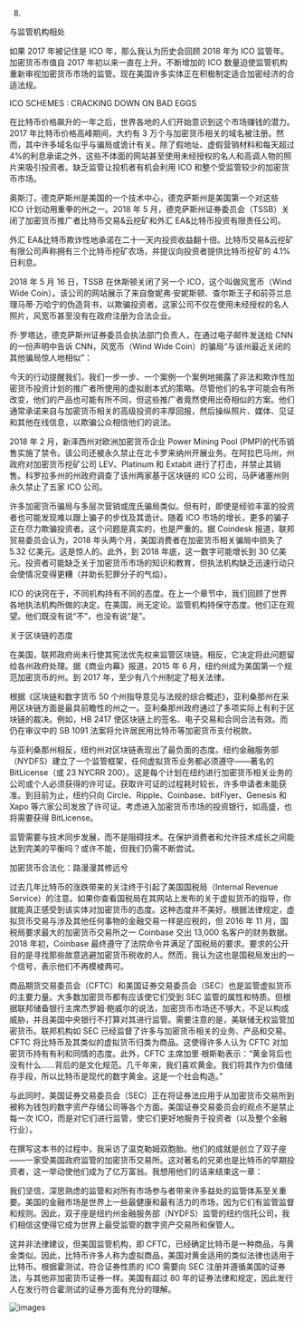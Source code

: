 8.

与监管机构相处

如果 2017 年被记住是 ICO 年，那么我认为历史会回顾 2018 年为 ICO 监管年。加密货币市值自 2017 年初以来一直在上升。不断增加的 ICO 数量迫使监管机构重新审视加密货币市场的监管。现在美国许多实体正在积极制定适合加密经济的合适法规。

ICO SCHEMES : CRACKING DOWN ON BAD EGGS

在比特币价格飙升的一年之后，世界各地的人们开始意识到这个市场赚钱的潜力。2017 年比特币价格高峰期间，大约有 3 万个与加密货币相关的域名被注册。然而，其中许多域名似乎与骗局或诡计有关。除了假地址、虚假营销材料和每天超过 4%的利息承诺之外，这些不体面的网站甚至使用未经授权的名人和高调人物的照片来吸引投资者。缺乏监管让投机者有机会利用 ICO 和整个受监管较少的加密货币市场。

奥斯汀，德克萨斯州是美国的一个技术中心，德克萨斯州是美国第一个对这些 ICO 计划动用重拳的州之一。2018 年 5 月，德克萨斯州证券委员会（TSSB）关闭了加密货币推广者比特币交易&云挖矿和外汇 EA&比特币投资有限责任公司。

外汇 EA&比特币欺诈性地承诺在二十一天内投资收益翻十倍。比特币交易&云挖矿有限公司声称拥有三个比特币挖矿农场，并提议向投资者提供比特币挖矿的 4.1%日利息。

2018 年 5 月 16 日，TSSB 在休斯顿关闭了另一个 ICO，这个叫做风宽币（Wind Wide Coin）。该公司的网站展示了来自詹妮弗·安妮斯顿、查尔斯王子和前芬兰总理马蒂·万哈宁的伪造背书，以欺骗投资者。这家公司不仅在使用未经授权的名人照片，风宽币甚至没有在政府注册为合法企业。

乔·罗塔达，德克萨斯州证券委员会执法部门负责人，在通过电子邮件发送给 CNN 的一份声明中告诉 CNN，风宽币（Wind Wide Coin）的骗局“与该州最近关闭的其他骗局惊人地相似”：

今天的行动提醒我们，我们一步一步、一个案例一个案例地揭露了非法和欺诈性加密货币投资计划的推广者所使用的虚拟剧本式的策略。尽管他们的名字可能会有所改变，他们的产品也可能有所不同，但这些推广者竟然使用出奇相似的方案。他们通常承诺来自与加密货币相关的高级投资的丰厚回报，然后操纵照片、媒体、见证和其他在线信息，以欺骗公众相信他们的说法。

2018 年 2 月，新泽西州对欧洲加密货币企业 Power Mining Pool (PMP)的代币销售实施了禁令。该公司还被永久禁止在北卡罗来纳州开展业务。在阿拉巴马州，州政府对加密货币挖矿公司 LEV、Platinum 和 Extabit 进行了打击，并禁止其销售。科罗拉多州的州政府调查了该州两家基于区块链的 ICO 公司，马萨诸塞州则永久禁止了五家 ICO 公司。

许多加密货币骗局与多层次营销或庞氏骗局类似。但有时，即使是经验丰富的投资者也可能发现难以跟上骗子的步伐及其诡计。随着 ICO 市场的增长，更多的骗子正在尽力欺骗投资者。这个问题是真实的，也是严重的。据 Coindesk 报道，联邦贸易委员会认为，2018 年头两个月，美国消费者在加密货币相关骗局中损失了 5.32 亿美元。这是惊人的。此外，到 2018 年底，这一数字可能增长到 30 亿美元。投资者可能缺乏关于加密货币市场的知识和教育，但执法机构缺乏迅速行动只会使情况变得更糟（并助长犯罪分子的气焰）。

ICO 的诀窍在于，不同机构持有不同的态度。在上一个章节中，我们回顾了世界各地执法机构所做的决定。在美国，尚无定论。监管机构持保守态度。他们正在观望。他们既没有说“不”，也没有说“是”。

关于区块链的态度

在美国，联邦政府尚未行使其宪法优先权来监管区块链。相反，它决定将此问题留给各州政府处理。据《商业内幕》报道，2015 年 6 月，纽约州成为美国第一个规范加密货币的州。到 2017 年，至少有八个州制定了相关法律。

根据《区块链和数字货币 50 个州指导意见与法规的综合概述》，亚利桑那州在采用区块链方面是最具前瞻性的州之一。亚利桑那州政府通过了多项实际上有利于区块链的裁决。例如，HB 2417 使区块链上的签名、电子交易和合同合法有效。而仍在审议中的 SB 1091 法案将允许居民用比特币等加密货币支付税款。

与亚利桑那州相反，纽约州对区块链表现出了最负面的态度。纽约金融服务部（NYDFS）建立了一个监管框架，任何虚拟货币业务都必须遵守——著名的 BitLicense（或 23 NYCRR 200）。这是每个计划在纽约进行加密货币相关业务的公司或个人必须获得的许可证。获取许可证的过程耗时较长，许多申请者未能获准。到目前为止，纽约只向 Circle、Ripple、Coinbase、bitFlyer、Genesis 和 Xapo 等六家公司发放了许可证。考虑进入加密货币市场的投资银行，如高盛，也将需要获得 BitLicense。

监管需要与技术同步发展，而不是阻碍技术。在保护消费者和允许技术成长之间能达到完美的平衡吗？或许不能，但我们仍需不断尝试。

加密货币合法化：路漫漫其修远兮

过去几年比特币的涨跌带来的关注终于引起了美国国税局（Internal Revenue Service）的注意。如果你查看国税局在其网站上发布的关于虚拟货币的指导，你就能真正感受到该实体对加密货币的态度。这种态度并不美好。根据法律规定，虚拟货币交易与涉及其他任何事物的金融交易一样是应税的，但 2016 年 11 月，国税局要求最大的加密货币交易所之一 Coinbase 交出 13,000 名客户的财务数据。2018 年初，Coinbase 最终遵守了法院命令并满足了国税局的要求。要求的公开目的是寻找那些故意逃避加密货币税收的人。然而，我认为这也是国税局发出的一个信号，表示他们不再模棱两可。

商品期货交易委员会（CFTC）和美国证券交易委员会（SEC）也是监管虚拟货币的主要力量。大多数加密货币都有应该使它们受到 SEC 监管的属性和特质。但根据联邦储备银行主席杰罗姆·鲍威尔的说法，加密货币市场还不够大，不足以构成威胁，并且美国中央银行不打算对其进行监管。需要注意的是，美联储无权监管加密货币。联邦机构如 SEC 已经监督了许多与加密货币相关的业务、产品和交易。CFTC 将比特币及其类似的虚拟货币归类为商品。这使得许多人认为 CFTC 对加密货币持有有利和同情的态度。此外，CFTC 主席加里·根斯勒表示：“黄金背后也没有什么……背后的是文化规范。几千年来，我们喜欢黄金。我们将其作为价值储存手段，所以比特币是现代的数字黄金。这是一个社会构造。”

与此同时，美国证券交易委员会（SEC）正在将证券法应用于从加密货币交易所到被称为钱包的数字资产存储公司等各个方面。美国证券交易委员会的观点不是禁止每一次 ICO，而是对它们进行监管，使它们更好地服务于投资者（以及整个金融行业）。

在撰写这本书的过程中，我采访了温克勒姆双胞胎。他们的成就是创立了双子座——一家受美国政府监管的加密货币交易所。这对著名的兄弟也是比特币的早期投资者，这一举动使他们成为了亿万富翁。我想用他们的话来结束这一章：

我们坚信，深思熟虑的监管和对所有市场参与者带来许多益处的监管体系至关重要。美国的金融市场是世界上一些最健康和最有活力的市场，因为它们有监管监督和规则。因此，双子座是纽约州金融服务部（NYDFS）监管的纽约信托公司，我们相信这使得它成为世界上最受监管的数字资产交易所和保管人。

这并非法律建议，但美国监管机构，即 CFTC，已经确定比特币是一种商品，与黄金类似。因此，比特币许多人称为虚拟商品，美国对黄金适用的类似法律也适用于比特币。根据霍测试，符合证券性质的 ICO 需要向 SEC 注册并遵循美国的证券法，与其他非加密货币证券一样。美国有超过 80 年的证券法律和规定，因此发行人在发行符合霍测试的证券方面有充分的理解。

![images](img/103-1.jpg)
